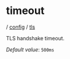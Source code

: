 # timeout

/ [config](reference/server-config/index.md) / [tls](reference/server-config/config/tls/index.md) 

TLS handshake timeout.

*Default value*: `500ms`
